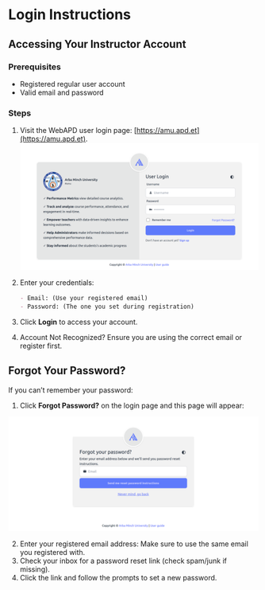 # Login Instructions

## **Accessing Your Instructor Account**

### Prerequisites

- Registered regular user account
- Valid email and password

### Steps

1. Visit the WebAPD user login page: [https://amu.apd.et](https://amu.apd.et).  
   ![User Login Page](../public/screenshots/regular-user-login-page.png)

2. Enter your credentials:

   ```markdown
   - Email: (Use your registered email)
   - Password: (The one you set during registration)
   ```

3. Click **Login** to access your account.
4. Account Not Recognized? Ensure you are using the correct email or register first.

## Forgot Your Password?

If you can’t remember your password:

1. Click **Forgot Password?** on the login page and this page will appear:

![Forgot Password](../public/screenshots/regular-user-forgot-password-page.png)

2. Enter your registered email address: Make sure to use the same email you registered with.
3. Check your inbox for a password reset link (check spam/junk if missing).
4. Click the link and follow the prompts to set a new password.
